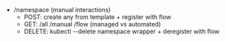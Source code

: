 * /namespace (manual interactions)
  * POST: create any from template + register with flow
  * GET: /all /manual /flow (managed vs automated)
  * DELETE: kubectl --delete namespace wrapper + deregister with flow
